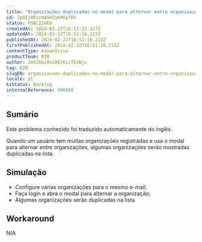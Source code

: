 ```yaml
---
title: "Organizações duplicadas no modal para alternar entre organizações"
id: 7pOIj0RzcmA5mZy60OpfRk
status: PUBLISHED
createdAt: 2024-02-22T16:51:15.327Z
updatedAt: 2024-02-22T16:51:16.213Z
publishedAt: 2024-02-22T16:51:16.213Z
firstPublishedAt: 2024-02-22T16:51:16.213Z
contentType: knownIssue
productTeam: B2B
author: 2mXZkbi0oi061KicTExNjo
tag: B2B
slugEN: organizacoes-duplicadas-no-modal-para-alternar-entre-organizacoes
locale: pt
kiStatus: Backlog
internalReference: 986868
---
```


## Sumário

<div class="alert alert-info">
  <p>Este problema conhecido foi traduzido automaticamente do inglês.</p>
</div>


Quando um usuário tem muitas organizações registradas e usa o modal para alternar entre organizações, algumas organizações serão mostradas duplicadas na lista.

## Simulação



- Configure várias organizações para o mesmo e-mail;
- Faça login e abra o modal para alternar a organização;
- Algumas organizações serão duplicadas na lista

## Workaround


N/A





